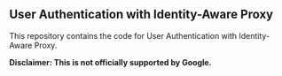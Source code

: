 ## User Authentication with Identity-Aware Proxy

This repository contains the code for User Authentication with Identity-Aware Proxy.

**Disclaimer: This is not officially supported by Google.**
